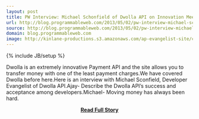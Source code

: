```yaml
---
layout: post
title: PW Interview: Michael Schonfield of Dwolla API on Innovation Meeting the Payment Web
url: http://blog.programmableweb.com/2013/05/02/pw-interview-michael-schonfeld-of-dwolla-api-on-innovation-meeting-the-payment-web/
source: http://blog.programmableweb.com/2013/05/02/pw-interview-michael-schonfeld-of-dwolla-api-on-innovation-meeting-the-payment-web/
domain: blog.programmableweb.com
image: http://kinlane-productions.s3.amazonaws.com/ap-evangelist-site/curated/screenshots/8259_blog_programmableweb_com.png
---
```

{% include JB/setup %}<p>Dwolla is an extremely innovative Payment API and the site allows you to transfer money with one of the least payment charges.We have covered Dwolla before here.Here is an interview with Michael Sconfield, Developer Evangelist of Dwolla API.Ajay- Describe the Dwolla API’s success and acceptance among developers.Michael- Moving money has always been hard.</p>
<center><p><a href="http://blog.programmableweb.com/2013/05/02/pw-interview-michael-schonfeld-of-dwolla-api-on-innovation-meeting-the-payment-web/" style='padding:25px; font-sze:18px; font-weight: bold;'>Read Full Story</a></p></center>
